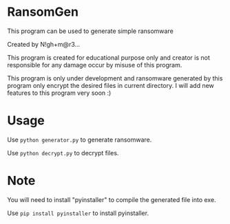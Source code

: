 # RansomGen
This program can be used to generate simple ransomware 
                                                                              
Created by N!gh+m@r3...


This program is created for educational purpose only 
and creator is not responsible for any damage occur 
by misuse of this program.

This program is only under development and ransomware 
generated by this program only encrypt the desired 
files in current directory.
I will add new features to this program very soon :)


# Usage 

Use `python generator.py` to generate ransomware.

Use `python decrypt.py` to decrypt files.

# Note

You will need to install "pyinstaller" to compile the generated file into exe.

Use `pip install pyinstaller` to install pyinstaller.
